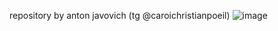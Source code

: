 repository by anton javovich (tg @caroichristianpoeil)
![image](https://github.com/g3tbusy/AntonJavovich232/assets/124836889/e6cffaeb-0405-4f36-a8bd-68747a414205)
